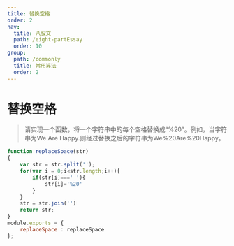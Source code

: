 ```yaml
---
title: 替换空格
order: 2
nav:
  title: 八股文
  path: /eight-partEssay
  order: 10
group:
  path: /commonly
  title: 常用算法
  order: 2
---
```


替换空格
===

>请实现一个函数，将一个字符串中的每个空格替换成“%20”。例如，当字符串为We Are Happy.则经过替换之后的字符串为We%20Are%20Happy。

```javascript
function replaceSpace(str)
{
    var str = str.split('');
    for(var i = 0;i<str.length;i++){
        if(str[i]===' '){
            str[i]='%20'
        }
    }
    str = str.join('')
    return str;
}
module.exports = {
    replaceSpace : replaceSpace
};
```

